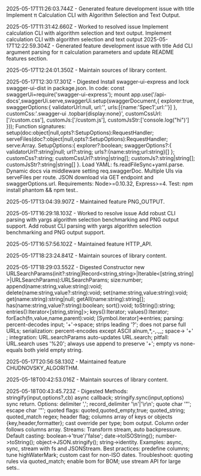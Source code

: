 2025-05-17T11:26:03.744Z - Generated feature development issue with title Implement π Calculation CLI with Algorithm Selection and Text Output.

2025-05-17T11:31:42.660Z - Worked to resolved issue Implement calculation CLI with algorithm selection and text output. Implement calculation CLI with algorithm selection and text output
2025-05-17T12:22:59.304Z - Generated feature development issue with title Add CLI argument parsing for π calculation parameters and update README features section.

2025-05-17T12:24:01.350Z - Maintain sources of library content.

2025-05-17T12:30:17.301Z - Digested Install swagger-ui-express and lock swagger-ui-dist in package.json. In code: const swaggerUi=require('swagger-ui-express'); mount app.use('/api-docs',swaggerUi.serve,swaggerUi.setup(swaggerDocument,{ explorer:true, swaggerOptions:{ validatorUrl:null, url:'<url>', urls:[{name:'Spec1',url:'<url1>'}] }, customCss:'.swagger-ui .topbar{display:none}', customCssUrl:['/custom.css'], customJs:['/custom.js'], customJsStr:['console.log("hi")'] })); Function signatures: setup(doc:object|null,opts?:SetupOptions):RequestHandler; serveFiles(doc?:object|null,opts?:SetupOptions):RequestHandler; serve:Array<Handler>. SetupOptions:{ explorer?:boolean; swaggerOptions?:{ validatorUrl?:string|null; url?:string; urls?:{name:string;url:string}[] }; customCss?:string; customCssUrl?:string|string[]; customJs?:string|string[]; customJsStr?:string|string[] }. Load YAML: fs.readFileSync+yaml.parse. Dynamic docs via middleware setting req.swaggerDoc. Multiple UIs via serveFiles per route. JSON download via GET endpoint and swaggerOptions.url. Requirements: Node>=0.10.32, Express>=4. Test: npm install phantom && npm test..

2025-05-17T13:04:39.907Z - Maintained feature PNG_OUTPUT.

2025-05-17T16:29:18.103Z - Worked to resolve issue Add robust CLI parsing with yargs algorithm selection benchmarking and PNG output support. Add robust CLI parsing with yargs algorithm selection benchmarking and PNG output support.

2025-05-17T16:57:56.102Z - Maintained feature HTTP_API.

2025-05-17T18:23:24.841Z - Maintain sources of library content.

2025-05-17T18:29:03.552Z - Digested Constructor new URLSearchParams(init?:string|Record<string,string>|Iterable<[string,string]>|URLSearchParams):URLSearchParams; size:number; append(name:string,value:string):void; delete(name:string,value?:string):void; set(name:string,value:string):void; get(name:string):string|null; getAll(name:string):string[]; has(name:string,value?:string):boolean; sort():void; toString():string; entries():Iterator<[string,string]>; keys():Iterator<string>; values():Iterator<string>; forEach(fn,value,name,parent):void; [Symbol.iterator]=>entries; parsing: percent-decodes input; '+'->space; strips leading '?'; does not parse full URLs; serialization: percent-encodes except ASCII alnum,*,-,.,_; space-> '+' ; integration: URL.searchParams auto-updates URL.search; pitfall: URL.search uses '%20'; always use append to preserve '+'; empty vs none-equals both yield empty string.

2025-05-17T20:56:58.130Z - Maintained feature CHUDNOVSKY_ALGORITHM.

2025-05-18T00:42:53.016Z - Maintain sources of library content.

2025-05-18T00:43:45.723Z - Digested Methods: stringify(input,options?,cb) async callback; stringify.sync(input,options) sync return. Options: delimiter ','; record_delimiter '\n'|'\r\n'; quote char '"'; escape char '"'; quoted flags: quoted,quoted_empty,true; quoted_string; quoted_match regex; header flag; columns array of keys or objects {key,header,formatter}; cast override per type; bom output. Column order follows columns array. Streams: Transform stream, auto backpressure. Default casting: boolean->'true'/'false'; date->toISOString(); number->toString(); object->JSON.stringify(); string->identity. Examples: async, sync, stream with fs and JSONStream. Best practices: predefine columns; tune highWaterMark; custom cast for non-ISO dates. Troubleshoot: quoting rules via quoted_match; enable bom for BOM; use stream API for large sets..

